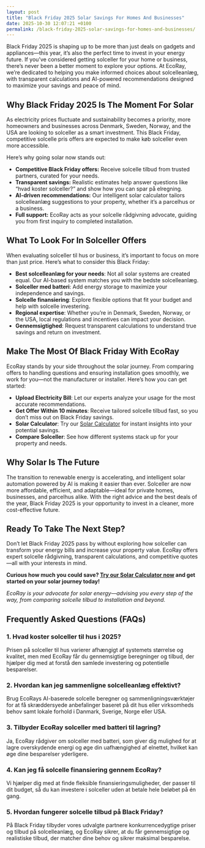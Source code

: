 ```yaml
---
layout: post
title: "Black Friday 2025 Solar Savings For Homes And Businesses"
date: 2025-10-30 12:07:21 +0100
permalink: /black-friday-2025-solar-savings-for-homes-and-businesses/
---
```

Black Friday 2025 is shaping up to be more than just deals on gadgets and appliances—this year, it’s also the perfect time to invest in your energy future. If you’ve considered getting solceller for your home or business, there’s never been a better moment to explore your options. At EcoRay, we’re dedicated to helping you make informed choices about solcelleanlæg, with transparent calculations and AI-powered recommendations designed to maximize your savings and peace of mind.

## Why Black Friday 2025 Is The Moment For Solar

As electricity prices fluctuate and sustainability becomes a priority, more homeowners and businesses across Denmark, Sweden, Norway, and the USA are looking to solceller as a smart investment. This Black Friday, competitive solcelle pris offers are expected to make køb solceller even more accessible.

Here’s why going solar now stands out:

- **Competitive Black Friday offers:** Receive solcelle tilbud from trusted partners, curated for your needs.
- **Transparent savings:** Realistic estimates help answer questions like “hvad koster solceller?” and show how you can spar på elregning.
- **AI-driven recommendations:** Our intelligent solar calculator tailors solcelleanlæg suggestions to your property, whether it’s a parcelhus or a business.
- **Full support:** EcoRay acts as your solcelle rådgivning advocate, guiding you from first inquiry to completed installation.

## What To Look For In Solceller Offers

When evaluating solceller til hus or business, it’s important to focus on more than just price. Here’s what to consider this Black Friday:

- **Best solcelleanlæg for your needs**: Not all solar systems are created equal. Our AI-based system matches you with the bedste solcelleanlæg.
- **Solceller med batteri**: Add energy storage to maximize your independence and savings.
- **Solcelle finansiering**: Explore flexible options that fit your budget and help with solcelle investering.
- **Regional expertise**: Whether you’re in Denmark, Sweden, Norway, or the USA, local regulations and incentives can impact your decision.
- **Gennemsigtighed**: Request transparent calculations to understand true savings and return on investment.

## Make The Most Of Black Friday With EcoRay

EcoRay stands by your side throughout the solar journey. From comparing offers to handling questions and ensuring installation goes smoothly, we work for you—not the manufacturer or installer. Here’s how you can get started:

- **Upload Electricity Bill**: Let our experts analyze your usage for the most accurate recommendations.
- **Get Offer Within 10 minutes**: Receive tailored solcelle tilbud fast, so you don’t miss out on Black Friday savings.
- **Solar Calculator**: Try our [Solar Calculator](https://ecoray.dk/en/calculator) for instant insights into your potential savings.
- **Compare Solceller**: See how different systems stack up for your property and needs.

## Why Solar Is The Future

The transition to renewable energy is accelerating, and intelligent solar automation powered by AI is making it easier than ever. Solceller are now more affordable, efficient, and adaptable—ideal for private homes, businesses, and parcelhus alike. With the right advice and the best deals of the year, Black Friday 2025 is your opportunity to invest in a cleaner, more cost-effective future.

## Ready To Take The Next Step?

Don’t let Black Friday 2025 pass by without exploring how solceller can transform your energy bills and increase your property value. EcoRay offers expert solcelle rådgivning, transparent calculations, and competitive quotes—all with your interests in mind.

**Curious how much you could save? [Try our Solar Calculator now](https://ecoray.dk/en/calculator) and get started on your solar journey today!**

*EcoRay is your advocate for solar energy—advising you every step of the way, from comparing solcelle tilbud to installation and beyond.*

## Frequently Asked Questions (FAQs)

### 1. Hvad koster solceller til hus i 2025?

Prisen på solceller til hus varierer afhængigt af systemets størrelse og kvalitet, men med EcoRay får du gennemsigtige beregninger og tilbud, der hjælper dig med at forstå den samlede investering og potentielle besparelser.

### 2. Hvordan kan jeg sammenligne solcelleanlæg effektivt?

Brug EcoRays AI-baserede solcelle beregner og sammenligningsværktøjer for at få skræddersyede anbefalinger baseret på dit hus eller virksomheds behov samt lokale forhold i Danmark, Sverige, Norge eller USA.

### 3. Tilbyder EcoRay solceller med batteri til lagring?

Ja, EcoRay rådgiver om solceller med batteri, som giver dig mulighed for at lagre overskydende energi og øge din uafhængighed af elnettet, hvilket kan øge dine besparelser yderligere.

### 4. Kan jeg få solcelle finansiering gennem EcoRay?

Vi hjælper dig med at finde fleksible finansieringsmuligheder, der passer til dit budget, så du kan investere i solceller uden at betale hele beløbet på én gang.

### 5. Hvordan fungerer solcelle tilbud på Black Friday?

På Black Friday tilbyder vores udvalgte partnere konkurrencedygtige priser og tilbud på solcelleanlæg, og EcoRay sikrer, at du får gennemsigtige og realistiske tilbud, der matcher dine behov og sikrer maksimal besparelse.

<script type="application/ld+json">
{
  "@context": "https://schema.org",
  "@type": "BlogPosting",
  "headline": "Black Friday 2025 Solar Savings For Homes And Businesses",
  "description": "Explore the best Black Friday 2025 offers on solceller for homes and businesses in Denmark, Sweden, Norway, and the USA with EcoRay. Transparent calculations, AI-driven recommendations, and expert solcelle rådgivning.",
  "image": "https://ecoray.dk/path-to-image.jpg",
  "author": {
    "@type": "Person",
    "name": "EcoRay",
    "description": "We act as your advisor - or “advocate” - throughout the process, always representing your interests. Using transparent calculations, realistic savings estimates, and AI-based system recommendations, we help you make an informed decision."
  },
  "publisher": {
    "@type": "Organization",
    "name": "EcoRay"
  },
  "mainEntityOfPage": {
    "@type": "WebPage",
    "@id": "https://ecoray.dk/blog/black-friday-2025-solar-savings"
  },
  "datePublished": "2024-06-01",
  "dateModified": "2024-06-01"
}
</script>

<script type="application/ld+json">
{
  "@context": "https://schema.org",
  "@type": "FAQPage",
  "mainEntity": [
    {
      "@type": "Question",
      "name": "Hvad koster solceller til hus i 2025?",
      "acceptedAnswer": {
        "@type": "Answer",
        "text": "Prisen på solceller til hus varierer afhængigt af systemets størrelse og kvalitet, men med EcoRay får du gennemsigtige beregninger og tilbud, der hjælper dig med at forstå den samlede investering og potentielle besparelser."
      }
    },
    {
      "@type": "Question",
      "name": "Hvordan kan jeg sammenligne solcelleanlæg effektivt?",
      "acceptedAnswer": {
        "@type": "Answer",
        "text": "Brug EcoRays AI-baserede solcelle beregner og sammenligningsværktøjer for at få skræddersyede anbefalinger baseret på dit hus eller virksomheds behov samt lokale forhold i Danmark, Sverige, Norge eller USA."
      }
    },
    {
      "@type": "Question",
      "name": "Tilbyder EcoRay solceller med batteri til lagring?",
      "acceptedAnswer": {
        "@type": "Answer",
        "text": "Ja, EcoRay rådgiver om solceller med batteri, som giver dig mulighed for at lagre overskydende energi og øge din uafhængighed af elnettet, hvilket kan øge dine besparelser yderligere."
      }
    },
    {
      "@type": "Question",
      "name": "Kan jeg få solcelle finansiering gennem EcoRay?",
      "acceptedAnswer": {
        "@type": "Answer",
        "text": "Vi hjælper dig med at finde fleksible finansieringsmuligheder, der passer til dit budget, så du kan investere i solceller uden at betale hele beløbet på én gang."
      }
    },
    {
      "@type": "Question",
      "name": "Hvordan fungerer solcelle tilbud på Black Friday?",
      "acceptedAnswer": {
        "@type": "Answer",
        "text": "På Black Friday tilbyder vores udvalgte partnere konkurrencedygtige priser og tilbud på solcelleanlæg, og EcoRay sikrer, at du får gennemsigtige og realistiske tilbud, der matcher dine behov og sikrer maksimal besparelse."
      }
    }
  ]
}
</script>
